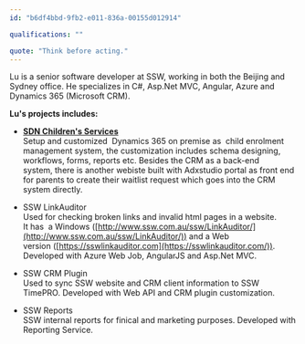 ```yaml
---
id: "b6df4bbd-9fb2-e011-836a-00155d012914"

qualifications: ""

quote: "Think before acting."
---
```


Lu is a senior software developer at SSW, working in both the Beijing and Sydney office. He specializes in C#, Asp.Net MVC, Angular, Azure and Dynamics 365 (Microsoft CRM).

**Lu's projects includes:**

- **[SDN Children's Services](https://www.sdn.org.au/about-sdn/)**  
   Setup and customized  Dynamics 365 on premise as  child enrolment management system, the customization includes schema designing, workflows, forms, reports etc. Besides the CRM as a back-end system, there is another webiste built with Adxstudio portal as front end for parents to create their waitlist request which goes into the CRM system directly.

- SSW LinkAuditor  
   Used for checking broken links and invalid html pages in a website.   
   It has  a Windows ([http://www.ssw.com.au/ssw/LinkAuditor/](http://www.ssw.com.au/ssw/LinkAuditor/)) and a Web version ([https://sswlinkauditor.com](https://sswlinkauditor.com/)).  
   Developed with Azure Web Job, AngularJS and Asp.Net MVC.

- SSW CRM Plugin  
   Used to sync SSW website and CRM client information to SSW TimePRO.
  Developed with Web API and CRM plugin customization.

- SSW Reports  
   SSW internal reports for finical and marketing purposes.
  Developed with Reporting Service.
